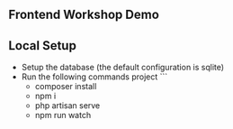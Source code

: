 ## Frontend Workshop Demo


## Local Setup

- Setup the database (the default configuration is sqlite)
- Run the following commands project ```
    - composer install
    - npm i
    - php artisan serve
    - npm run watch
```

